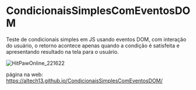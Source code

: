 # CondicionaisSimplesComEventosDOM
Teste de condicionais simples em JS usando eventos DOM, com interação do usuário, o retorno acontece apenas quando a condição é satisfeita e apresentando resultado na tela para o usuário.


![HitPawOnline_221622](https://user-images.githubusercontent.com/81884737/145915042-7be50028-27b6-4d99-8e79-b36515641f8f.gif)

página na web: https://altech13.github.io/CondicionaisSimplesComEventosDOM/

